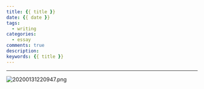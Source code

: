 ```yaml
---
title: {{ title }}  
date: {{ date }}  
tags: 
  - writing  
categories: 
  - essay   
comments: true
description:  
keywords: {{ title }}  
---
```



<!--more-->
<!-- 1. 发布前：删除草稿的 uuid -->
<!-- 2. 发布后：补充tag，category -->


---  
![20200131220947.png](images/leunggeorge.github.io-image-9.png)
